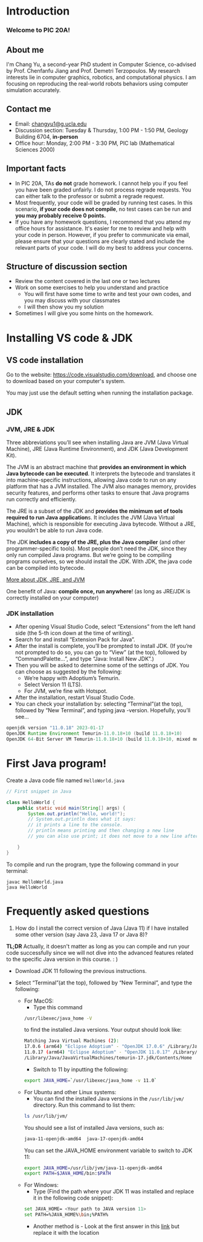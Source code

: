 # Introduction

### Welcome to PIC 20A!

## About me

I'm Chang Yu, a second-year PhD student in Computer Science, co-advised by Prof. Chenfanfu Jiang and Prof. Demetri Terzopoulos. My research interests lie in computer graphics, robotics, and computational physics. I am focusing on reproducing the real-world robots behaviors using computer simulation accurately.

## Contact me

- Email: changyu1@g.ucla.edu
- Discussion section: Tuesday & Thursday, 1:00 PM - 1:50 PM, Geology Building 6704, **in-person**
- Office hour: Monday, 2:00 PM - 3:30 PM, PIC lab (Mathematical Sciences 2000)

## Important facts

- In PIC 20A, TAs **do not** grade homework. I cannot help you if you feel you have been graded unfairly. I do not process regrade requests. You can either talk to the professor or submit a regrade request.
- Most frequently, your code will be graded by running test cases. In this scenario, **if your code does not compile**, no test cases can be run and **you may probably receive 0 points.**
- If you have any homework questions, I recommend that you attend my office hours for assistance. It's easier for me to review and help with your code in person. However, if you prefer to communicate via email, please ensure that your questions are clearly stated and include the relevant parts of your code. I will do my best to address your concerns.

## Structure of discussion section

- Review the content covered in the last one or two lectures
- Work on some exercises to help you understand and practice
    - You will first have some time to write and test your own codes, and you may discuss with your classmates
    - I will then show you my solution
- Sometimes I will give you some hints on the homework.

# Installing VS code & JDK

## VS code installation

Go to the website: https://code.visualstudio.com/download, and choose one to download based on your computer's system.

You may just use the default setting when running the installation package.

## JDK

### JVM, JRE & JDK

Three abbreviations you’ll see when installing Java are JVM (Java Virtual Machine), JRE (Java Runtime Environment), and JDK (Java Development Kit).

The JVM is an abstract machine that **provides an environment in which Java bytecode can be executed**. It interprets the bytecode and translates it into machine-specific instructions, allowing Java code to run on any platform that has a JVM installed. The JVM also manages memory, provides security features, and performs other tasks to ensure that Java programs run correctly and efficiently.

The JRE is a subset of the JDK and **provides the minimum set of tools required to run Java application**s. It includes the JVM (Java Virtual Machine), which is responsible for executing Java bytecode. Without a JRE, you wouldn’t be able to run Java code.

The JDK **includes a copy of the JRE, plus the Java compiler** (and other programmer-specific tools). Most people don’t need the JDK, since they only run compiled Java programs. But we’re going to be compiling programs ourselves, so we should install the JDK. With JDK, the java code can be compiled into bytecode.

[More about JDK, JRE, and JVM](https://www.geeksforgeeks.org/differences-jdk-jre-jvm/)

One benefit of Java: **compile once, run anywhere**! (as long as JRE/JDK is correctly installed on your computer)

### JDK installation

- After opening Visual Studio Code, select “Extensions” from the left hand side (the 5-th icon down at the time of writing).
- Search for and install “Extension Pack for Java”.
- After the install is complete, you’ll be prompted to install JDK. (If you’re not prompted to do so, you can go to “View” (at the top), followed by “CommandPalette...”, and type “Java: Install New JDK”.)
- Then you will be asked to determine some of the settings of JDK. You can choose as suggested by the following:
    - We’re happy with Adoptium’s Temurin.
    - Select Version 11 (LTS).
    - For JVM, we’re fine with Hotspot.
- After the installation, restart Visual Studio Code.
- You can check your installation by: selecting “Terminal”(at the top), followed by “New Terminal”, and typing java -version. Hopefully, you’ll see...

```Java
openjdk version "11.0.18" 2023-01-17
OpenJDK Runtime Environment Temurin-11.0.18+10 (build 11.0.18+10)
OpenJDK 64-Bit Server VM Temurin-11.0.18+10 (build 11.0.18+10, mixed mode)
```

# First Java program!

Create a Java code file named `HelloWorld.java`

```Java
// First snippet in Java

class HelloWorld {
    public static void main(String[] args) {
        System.out.println("Hello, world!");
        // System.out.println does what it says:
        // it prints a line to the console.
        // println means printing and then changing a new line
        // you can also use print; it does not move to a new line after printing

    }
}
```

To compile and run the program, type the following command in your terminal:

```shell
javac HelloWorld.java
java HelloWorld
```

# Frequently asked questions

1. How do I install the correct version of Java (Java 11) if I have installed some other version (say Java 23, Java 17 or Java 8)?

**TL;DR** Actually, it doesn't matter as long as you can compile and run your code successfully since we will not dive into the advanced features related to the specific Java version in this course. : )

- Download JDK 11 following the previous instructions.

- Select “Terminal”(at the top), followed by “New Terminal”, and type the following:
    - For MacOS:
      - Type this command
      ``` Bash
      /usr/libexec/java_home -V
      ```
      to find the installed Java versions. Your output should look like:
      ``` Bash
      Matching Java Virtual Machines (2):
      17.0.6 (arm64) "Eclipse Adoptium" - "OpenJDK 17.0.6" /Library/Java/JavaVirtualMachines/temurin-17.jdk/Contents/Home
      11.0.17 (arm64) "Eclipse Adoptium" - "OpenJDK 11.0.17" /Library/Java/JavaVirtualMachines/temurin-11.jdk/Contents/Home
      /Library/Java/JavaVirtualMachines/temurin-17.jdk/Contents/Home
      ```
      - Switch to 11 by inputting the following:
      ``` Bash
      export JAVA_HOME=`/usr/libexec/java_home -v 11.0`
      ```
    - For Ubuntu and other Linux systems:
      - You can find the installed Java versions in the `/usr/lib/jvm/` directory. Run this command to list them:
      ``` Bash
      ls /usr/lib/jvm/
      ```
      You should see a list of installed Java versions, such as:
      ``` Bash
      java-11-openjdk-amd64  java-17-openjdk-amd64
      ```
      You can set the JAVA_HOME environment variable to switch to JDK 11:
      ``` Bash
      export JAVA_HOME=/usr/lib/jvm/java-11-openjdk-amd64
      export PATH=$JAVA_HOME/bin:$PATH
      ```
    - For Windows:
      - Type (Find the path where your JDK 11 was installed and replace it in the following code snippet):
      ``` Bash
      set JAVA_HOME= <Your path to JAVA version 11>
      set PATH=%JAVA_HOME%\bin;%PATH%
      ```
      - Another method is - Look at the first answer in this [link](https://superuser.com/questions/262757/changing-current-version-of-java-within-windows) but replace it with the location 




